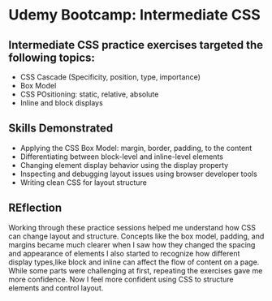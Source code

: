 # Udemy Bootcamp: Intermediate CSS

## Intermediate CSS practice exercises targeted the following topics: 

- CSS Cascade (Specificity, position, type, importance)
- Box Model
- CSS POsitioning: static, relative, absolute
- Inline and block displays

## Skills Demonstrated

- Applying the CSS Box Model: margin, border, padding, to the content
- Differentiating between block-level and inline-level elements
- Changing element display behavior using the display property
- Inspecting and debugging layout issues using browser developer tools
- Writing clean CSS for layout structure

## REflection

Working through these practice sessions helped me understand how CSS can change layout and structure. Concepts like the box model, padding, and margins became much clearer when I saw how they changed the spacing and appearance of elements 
I also started to recognize how different display types,like block and inline can affect the flow of content on a page. While some parts were challenging at first, repeating the exercises gave me more confidence. Now I feel more confident using CSS to structure elements and control layout.
